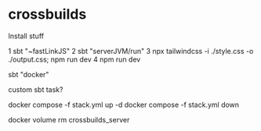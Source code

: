 # crossbuilds

Install stuff

1 sbt "~fastLinkJS"
2 sbt "serverJVM/run"
3 npx tailwindcss -i ./style.css -o ./output.css; npm run dev
4 npm run dev

sbt "docker"

custom sbt task?

docker compose -f stack.yml  up -d
docker compose -f stack.yml down

docker volume rm crossbuilds_server